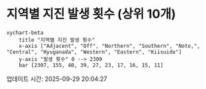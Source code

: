 # 지역별 지진 발생 횟수 (상위 10개)

```mermaid
xychart-beta
    title "지역별 지진 발생 횟수"
    x-axis ["Adjacent", "Off", "Northern", "Southern", "Noto,", "Central", "Hyuganada", "Western", "Eastern", "Kiisuido"]
    y-axis "발생 횟수" 0 --> 2309
    bar [2307, 155, 40, 39, 27, 23, 17, 16, 15, 11]
```

업데이트 시간: 2025-09-29 20:04:27
